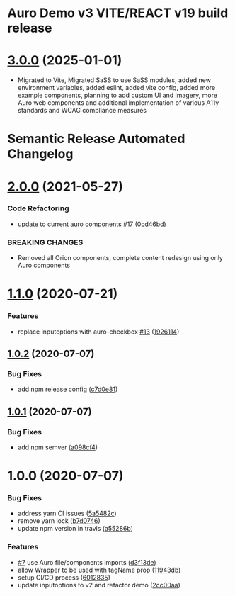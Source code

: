 # Auro Demo v3 VITE/REACT v19 build release

# [3.0.0](https://github.com/web-warrior/AlaskaAir-AuroDemoV3) (2025-01-01)

* Migrated to Vite, Migrated SaSS to use SaSS modules, added new environment variables, added eslint, added vite config, added more example components, planning to add custom UI and imagery, more Auro web components and additional implementation of various A11y standards and WCAG compliance measures




# Semantic Release Automated Changelog

# [2.0.0](https://github.com/AlaskaAirlines/AuroReactDemo/compare/v1.1.0...v2.0.0) (2021-05-27)


### Code Refactoring

* update to current auro components [#17](https://github.com/AlaskaAirlines/AuroReactDemo/issues/17) ([0cd46bd](https://github.com/AlaskaAirlines/AuroReactDemo/commit/0cd46bdb25643ec25502b94a48cbceb7c91dcbc3))


### BREAKING CHANGES

* Removed all Orion components, complete content
redesign using only Auro components

# [1.1.0](https://github.com/AlaskaAirlines/AuroReactDemo/compare/v1.0.2...v1.1.0) (2020-07-21)


### Features

* replace inputoptions with auro-checkbox [#13](https://github.com/AlaskaAirlines/AuroReactDemo/issues/13) ([1926114](https://github.com/AlaskaAirlines/AuroReactDemo/commit/1926114c4194de2a4b2bdfd826012d4ca6c05ffb))

## [1.0.2](https://github.com/AlaskaAirlines/AuroReactDemo/compare/v1.0.1...v1.0.2) (2020-07-07)


### Bug Fixes

* add npm release config ([c7d0e81](https://github.com/AlaskaAirlines/AuroReactDemo/commit/c7d0e8158654940bf95dc5772db4540de97814da))

## [1.0.1](https://github.com/AlaskaAirlines/AuroReactDemo/compare/v1.0.0...v1.0.1) (2020-07-07)


### Bug Fixes

* add npm semver ([a098cf4](https://github.com/AlaskaAirlines/AuroReactDemo/commit/a098cf44a5bc0bf2e08b6f6ef386a426b489434a))

# 1.0.0 (2020-07-07)


### Bug Fixes

* address yarn CI issues ([5a5482c](https://github.com/AlaskaAirlines/AuroReactDemo/commit/5a5482c1d305f9afbc922b145ebbc9804f9ed8cd))
* remove yarn lock ([b7d0746](https://github.com/AlaskaAirlines/AuroReactDemo/commit/b7d0746f61003406d10e4ec814ea977fa5fe0101))
* update npm version in travis ([a55286b](https://github.com/AlaskaAirlines/AuroReactDemo/commit/a55286bd16b040b0b5345c3e9f80e80d8defad10))


### Features

* [#7](https://github.com/AlaskaAirlines/AuroReactDemo/issues/7) use Auro file/components imports ([d3f13de](https://github.com/AlaskaAirlines/AuroReactDemo/commit/d3f13de2b9ecc6952e589b71b5690f8f1a464447))
* allow Wrapper to be used with tagName prop ([11943db](https://github.com/AlaskaAirlines/AuroReactDemo/commit/11943db950dcea2956ebbd8f8836b12b30f07a3b))
* setup CI/CD process ([6012835](https://github.com/AlaskaAirlines/AuroReactDemo/commit/6012835b899bb4d357bf0c2586491a6a935e479e))
* update inputoptions to v2 and refactor demo ([2cc00aa](https://github.com/AlaskaAirlines/AuroReactDemo/commit/2cc00aae6ba14be2a653c1371dde218a972c952a))
